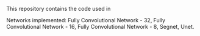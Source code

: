 

This repository contains the code used in

Networks implemented:
                     Fully Convolutional Network - 32, 
                     Fully Convolutional Network - 16, 
                     Fully Convolutional Network - 8, 
                     Segnet,
                     Unet.
